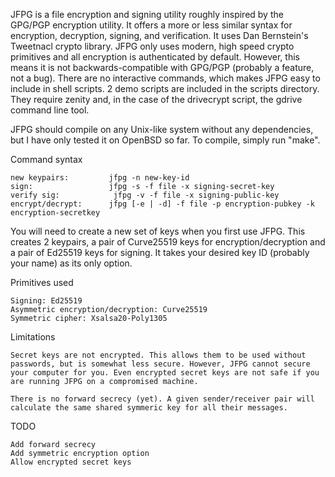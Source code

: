 JFPG is a file encryption and signing utility 
roughly inspired by the GPG/PGP encryption utility. It
offers a more or less similar  syntax for encryption,
decryption, signing, and verification. It uses
Dan Bernstein's Tweetnacl crypto library. JFPG
only uses  modern, high speed crypto primitives 
and all encryption is authenticated by default. 
However, this means it is not backwards-compatible
with GPG/PGP (probably a feature, not a bug). 
There are no interactive commands, which makes
JFPG easy to include in shell scripts. 2 demo
scripts are included in the scripts directory. They
require zenity and, in the case of the drivecrypt script,
the gdrive command line tool. 

JFPG should compile on any Unix-like system without any
dependencies, but I have only tested it on OpenBSD so far.
To compile, simply run "make".

Command syntax

	new keypairs:         jfpg -n new-key-id
	sign:                 jfpg -s -f file -x signing-secret-key
	verify sig:   	       jfpg -v -f file -x signing-public-key
	encrypt/decrypt:      jfpg [-e | -d] -f file -p encryption-pubkey -k encryption-secretkey 


You will need to create a new set of keys when you first use JFPG. 
This creates 2 keypairs, a pair of Curve25519 keys for encryption/decryption
and a pair of Ed25519 keys for signing. It takes your desired key ID
(probably your name) as its only option.

Primitives used

	Signing: Ed25519
	Asymmetric encryption/decryption: Curve25519
	Symmetric cipher: Xsalsa20-Poly1305

Limitations

	Secret keys are not encrypted. This allows them to be used without
	passwords, but is somewhat less secure. However, JFPG cannot secure
	your computer for you. Even encrypted secret keys are not safe if you
	are running JFPG on a compromised machine.

	There is no forward secrecy (yet). A given sender/receiver pair will
	calculate the same shared symmeric key for all their messages. 

TODO

	Add forward secrecy
	Add symmetric encryption option
	Allow encrypted secret keys

